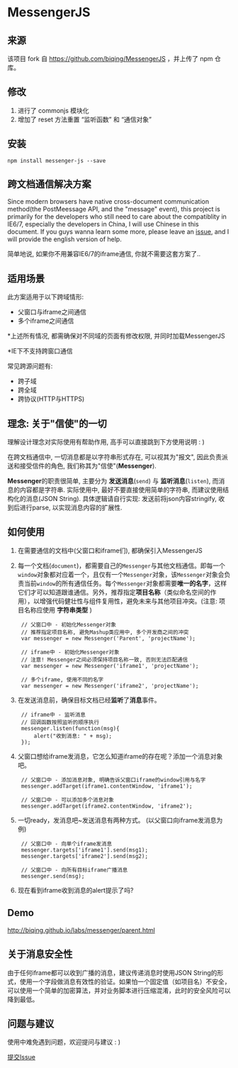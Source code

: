 # MessengerJS #

## 来源 ##
该项目 fork 自 https://github.com/biqing/MessengerJS ，并上传了 npm 仓库。

## 修改 ##
1. 进行了 commonjs 模块化
2. 增加了 reset 方法重置 “监听函数” 和 “通信对象”

## 安装 ##
```
npm install messenger-js --save
```

## 跨文档通信解决方案 ##
Since modern browsers have native cross-document communication method(the PostMeessage API, and the "message" event), this project is primarily for the developers who still need to care about the compatiblity in IE6/7, especially the developers in China, I will use Chinese in this document. If you guys wanna learn some more, please leave an [issue](https://github.com/biqing/MessengerJS/issues/new), and I will provide the english version of help.

简单地说, 如果你不用兼容IE6/7的iframe通信, 你就不需要这套方案了..

## 适用场景 ##
此方案适用于以下跨域情形:

- 父窗口与iframe之间通信
- 多个iframe之间通信

*上述所有情况, 都需确保对不同域的页面有修改权限, 并同时加载MessengerJS

*IE下不支持跨窗口通信

常见跨源问题有:

- 跨子域
- 跨全域
- 跨协议(HTTP与HTTPS)

## 理念: 关于"信使"的一切 ##
理解设计理念对实际使用有帮助作用, 高手可以直接跳到下方使用说明 : )

在跨文档通信中, 一切消息都是以字符串形式存在, 可以视其为"报文", 因此负责派送和接受信件的角色, 我们称其为"信使"(**Messenger**).

**Messenger**的职责很简单, 主要分为 **发送消息**(`send`) 与 **监听消息**(`listen`), 而消息的内容都是字符串. 实际使用中, 最好不要直接使用简单的字符串, 而建议使用结构化的消息(JSON String). 具体逻辑请自行实现: 发送前将json内容stringify, 收到后进行parse, 以实现消息内容的扩展性.


## 如何使用 ##
1. 在需要通信的文档中(父窗口和iframe们), 都确保引入MessengerJS

2. 每一个文档(`document`)，都需要自己的`Messenger`与其他文档通信。即每一个`window`对象都对应着一个，且仅有一个`Messenger`对象，该`Messenger`对象会负责当前`window`的所有通信任务。每个`Messenger`对象都需要**唯一的名字**，这样它们才可以知道跟谁通信。另外，推荐指定**项目名称**（类似命名空间的作用），以增强代码健壮性与组件复用性，避免未来与其他项目冲突。(注意: 项目名称应使用 **字符串类型** )

		// 父窗口中 - 初始化Messenger对象
		// 推荐指定项目名称, 避免Mashup类应用中, 多个开发商之间的冲突
		var messenger = new Messenger('Parent', 'projectName');

		// iframe中 - 初始化Messenger对象
		// 注意! Messenger之间必须保持项目名称一致, 否则无法匹配通信
		var messenger = new Messenger('iframe1', 'projectName');

		// 多个iframe, 使用不同的名字
		var messenger = new Messenger('iframe2', 'projectName');

3. 在发送消息前，确保目标文档已经**监听**了**消息**事件。

		// iframe中 - 监听消息
		// 回调函数按照监听的顺序执行
		messenger.listen(function(msg){
			alert("收到消息: " + msg);
		});

4. 父窗口想给iframe发消息，它怎么知道iframe的存在呢？添加一个消息对象吧。

		// 父窗口中 - 添加消息对象, 明确告诉父窗口iframe的window引用与名字
		messenger.addTarget(iframe1.contentWindow, 'iframe1');

		// 父窗口中 - 可以添加多个消息对象
		messenger.addTarget(iframe2.contentWindow, 'iframe2');

5. 一切ready，发消息吧~发送消息有两种方式。 (以父窗口向iframe发消息为例)

		// 父窗口中 - 向单个iframe发消息
		messenger.targets['iframe1'].send(msg1);
		messenger.targets['iframe2'].send(msg2);

		// 父窗口中 - 向所有目标iframe广播消息
		messenger.send(msg);

6. 现在看到iframe收到消息的alert提示了吗?
		
## Demo ##
<a href="http://biqing.github.io/labs/messenger/parent.html">http://biqing.github.io/labs/messenger/parent.html</a>

## 关于消息安全性 ##
由于任何iframe都可以收到广播的消息，建议传递消息时使用JSON String的形式，使用一个字段做消息有效性的验证。如果怕一个固定值（如项目名）不安全，可以使用一个简单的加密算法，并对业务脚本进行压缩混淆，此时的安全风险可以降到最低。

## 问题与建议 ##
使用中难免遇到问题，欢迎提问与建议 : )

[提交Issue](https://github.com/biqing/MessengerJS/issues/new)